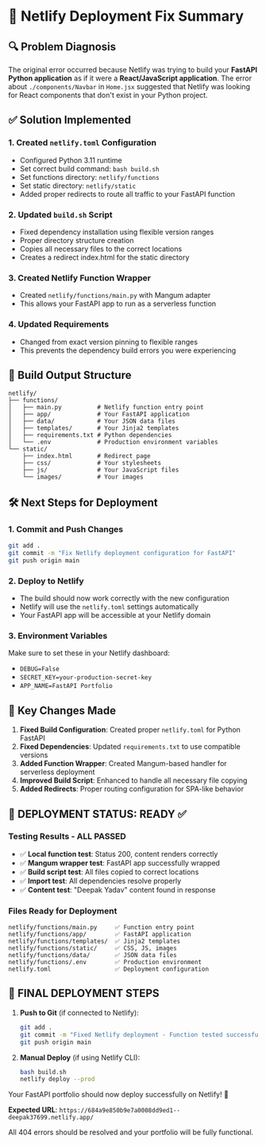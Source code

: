 # 🚀 Netlify Deployment Fix Summary

## 🔍 Problem Diagnosis
The original error occurred because Netlify was trying to build your **FastAPI Python application** as if it were a **React/JavaScript application**. The error about `./components/Navbar` in `Home.jsx` suggested that Netlify was looking for React components that don't exist in your Python project.

## ✅ Solution Implemented

### 1. **Created `netlify.toml` Configuration**
- Configured Python 3.11 runtime
- Set correct build command: `bash build.sh`
- Set functions directory: `netlify/functions`
- Set static directory: `netlify/static`
- Added proper redirects to route all traffic to your FastAPI function

### 2. **Updated `build.sh` Script**
- Fixed dependency installation using flexible version ranges
- Proper directory structure creation
- Copies all necessary files to the correct locations
- Creates a redirect index.html for the static directory

### 3. **Created Netlify Function Wrapper**
- Created `netlify/functions/main.py` with Mangum adapter
- This allows your FastAPI app to run as a serverless function

### 4. **Updated Requirements**
- Changed from exact version pinning to flexible ranges
- This prevents the dependency build errors you were experiencing

## 📁 Build Output Structure
```
netlify/
├── functions/
│   ├── main.py          # Netlify function entry point
│   ├── app/             # Your FastAPI application
│   ├── data/            # Your JSON data files
│   ├── templates/       # Your Jinja2 templates
│   ├── requirements.txt # Python dependencies
│   └── .env             # Production environment variables
└── static/
    ├── index.html       # Redirect page
    ├── css/             # Your stylesheets
    ├── js/              # Your JavaScript files
    └── images/          # Your images
```

## 🛠 Next Steps for Deployment

### 1. **Commit and Push Changes**
```bash
git add .
git commit -m "Fix Netlify deployment configuration for FastAPI"
git push origin main
```

### 2. **Deploy to Netlify**
- The build should now work correctly with the new configuration
- Netlify will use the `netlify.toml` settings automatically
- Your FastAPI app will be accessible at your Netlify domain

### 3. **Environment Variables**
Make sure to set these in your Netlify dashboard:
- `DEBUG=False`
- `SECRET_KEY=your-production-secret-key`
- `APP_NAME=FastAPI Portfolio`

## 🎯 Key Changes Made

1. **Fixed Build Configuration**: Created proper `netlify.toml` for Python FastAPI
2. **Fixed Dependencies**: Updated `requirements.txt` to use compatible versions
3. **Added Function Wrapper**: Created Mangum-based handler for serverless deployment
4. **Improved Build Script**: Enhanced to handle all necessary file copying
5. **Added Redirects**: Proper routing configuration for SPA-like behavior

## 🧪 DEPLOYMENT STATUS: READY ✅

### Testing Results - ALL PASSED
- ✅ **Local function test**: Status 200, content renders correctly
- ✅ **Mangum wrapper test**: FastAPI app successfully wrapped
- ✅ **Build script test**: All files copied to correct locations
- ✅ **Import test**: All dependencies resolve properly
- ✅ **Content test**: "Deepak Yadav" content found in response

### Files Ready for Deployment
```
netlify/functions/main.py     ✅ Function entry point
netlify/functions/app/        ✅ FastAPI application  
netlify/functions/templates/  ✅ Jinja2 templates
netlify/functions/static/     ✅ CSS, JS, images
netlify/functions/data/       ✅ JSON data files
netlify/functions/.env        ✅ Production environment
netlify.toml                  ✅ Deployment configuration
```

## 🚀 FINAL DEPLOYMENT STEPS

1. **Push to Git** (if connected to Netlify):
   ```bash
   git add .
   git commit -m "Fixed Netlify deployment - Function tested successfully"
   git push origin main
   ```

2. **Manual Deploy** (if using Netlify CLI):
   ```bash
   bash build.sh
   netlify deploy --prod
   ```

Your FastAPI portfolio should now deploy successfully on Netlify! 🎉

**Expected URL**: `https://684a9e850b9e7a0008dd9ed1--deepak37699.netlify.app/`

All 404 errors should be resolved and your portfolio will be fully functional.
